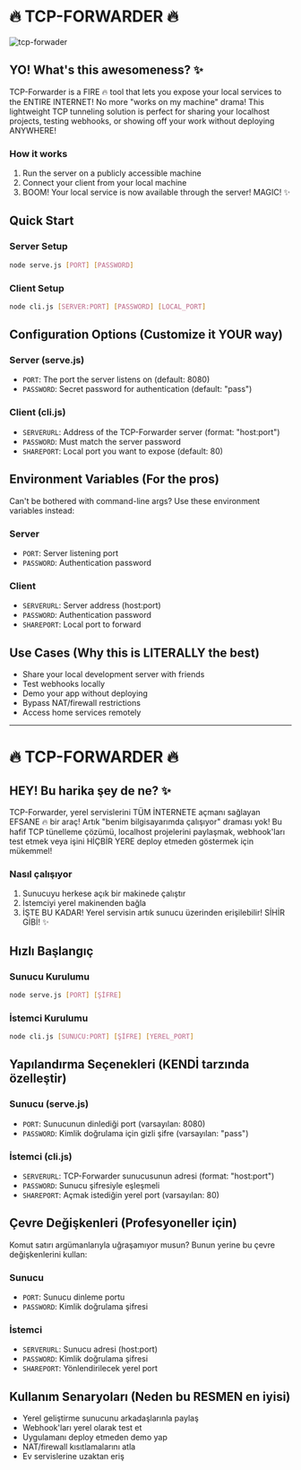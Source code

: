 # 🔥 TCP-FORWARDER 🔥

![tcp-forwader]()

## YO! What's this awesomeness? ✨

TCP-Forwarder is a FIRE 🔥 tool that lets you expose your local services to the ENTIRE INTERNET! No more "works on my machine" drama! This lightweight TCP tunneling solution is perfect for sharing your localhost projects, testing webhooks, or showing off your work without deploying ANYWHERE!

### How it works

1. Run the server on a publicly accessible machine
2. Connect your client from your local machine
3. BOOM! Your local service is now available through the server! MAGIC! ✨

## Quick Start

### Server Setup
```bash
node serve.js [PORT] [PASSWORD]
```

### Client Setup
```bash
node cli.js [SERVER:PORT] [PASSWORD] [LOCAL_PORT]
```

## Configuration Options (Customize it YOUR way)

### Server (serve.js)
- `PORT`: The port the server listens on (default: 8080)
- `PASSWORD`: Secret password for authentication (default: "pass")

### Client (cli.js)
- `SERVERURL`: Address of the TCP-Forwarder server (format: "host:port")
- `PASSWORD`: Must match the server password
- `SHAREPORT`: Local port you want to expose (default: 80)

## Environment Variables (For the pros)

Can't be bothered with command-line args? Use these environment variables instead:

### Server
- `PORT`: Server listening port
- `PASSWORD`: Authentication password

### Client
- `SERVERURL`: Server address (host:port)
- `PASSWORD`: Authentication password
- `SHAREPORT`: Local port to forward

## Use Cases (Why this is LITERALLY the best)

- Share your local development server with friends
- Test webhooks locally
- Demo your app without deploying
- Bypass NAT/firewall restrictions
- Access home services remotely

---

# 🔥 TCP-FORWARDER 🔥

## HEY! Bu harika şey de ne? ✨

TCP-Forwarder, yerel servislerini TÜM İNTERNETE açmanı sağlayan EFSANE 🔥 bir araç! Artık "benim bilgisayarımda çalışıyor" draması yok! Bu hafif TCP tünelleme çözümü, localhost projelerini paylaşmak, webhook'ları test etmek veya işini HİÇBİR YERE deploy etmeden göstermek için mükemmel!

### Nasıl çalışıyor

1. Sunucuyu herkese açık bir makinede çalıştır
2. İstemciyi yerel makinenden bağla
3. İŞTE BU KADAR! Yerel servisin artık sunucu üzerinden erişilebilir! SİHİR GİBİ! ✨

## Hızlı Başlangıç

### Sunucu Kurulumu
```bash
node serve.js [PORT] [ŞİFRE]
```

### İstemci Kurulumu
```bash
node cli.js [SUNUCU:PORT] [ŞİFRE] [YEREL_PORT]
```

## Yapılandırma Seçenekleri (KENDİ tarzında özelleştir)

### Sunucu (serve.js)
- `PORT`: Sunucunun dinlediği port (varsayılan: 8080)
- `PASSWORD`: Kimlik doğrulama için gizli şifre (varsayılan: "pass")

### İstemci (cli.js)
- `SERVERURL`: TCP-Forwarder sunucusunun adresi (format: "host:port")
- `PASSWORD`: Sunucu şifresiyle eşleşmeli
- `SHAREPORT`: Açmak istediğin yerel port (varsayılan: 80)

## Çevre Değişkenleri (Profesyoneller için)

Komut satırı argümanlarıyla uğraşamıyor musun? Bunun yerine bu çevre değişkenlerini kullan:

### Sunucu
- `PORT`: Sunucu dinleme portu
- `PASSWORD`: Kimlik doğrulama şifresi

### İstemci
- `SERVERURL`: Sunucu adresi (host:port)
- `PASSWORD`: Kimlik doğrulama şifresi
- `SHAREPORT`: Yönlendirilecek yerel port

## Kullanım Senaryoları (Neden bu RESMEN en iyisi)

- Yerel geliştirme sunucunu arkadaşlarınla paylaş
- Webhook'ları yerel olarak test et
- Uygulamanı deploy etmeden demo yap
- NAT/firewall kısıtlamalarını atla
- Ev servislerine uzaktan eriş
